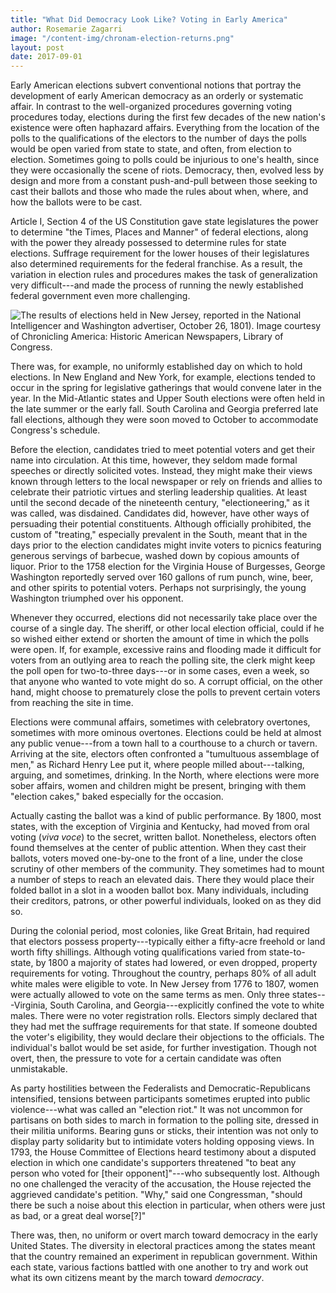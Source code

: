 ```yaml
---
title: "What Did Democracy Look Like? Voting in Early America"
author: Rosemarie Zagarri
image: "/content-img/chronam-election-returns.png"
layout: post
date: 2017-09-01
---
```


Early American elections subvert conventional notions that portray the
development of early American democracy as an orderly or systematic
affair. In contrast to the well-organized procedures governing voting
procedures today, elections during the first few decades of the new
nation's existence were often haphazard affairs. Everything from the
location of the polls to the qualifications of the electors to the
number of days the polls would be open varied from state to state, and
often, from election to election. Sometimes going to polls could be
injurious to one's health, since they were occasionally the scene of
riots. Democracy, then, evolved less by design and more from a constant
push-and-pull between those seeking to cast their ballots and those who
made the rules about when, where, and how the ballots were to be cast.

Article I, Section 4 of the US Constitution gave state legislatures the
power to determine "the Times, Places and Manner" of federal elections,
along with the power they already possessed to determine rules for state
elections. Suffrage requirement for the lower houses of their
legislatures also determined requirements for the federal franchise. As
a result, the variation in election rules and procedures makes the task
of generalization very difficult---and made the process of running the
newly established federal government even more challenging.

![The results of elections held in New Jersey, reported in the *National Intelligencer and Washington advertiser*, [October 26, 1801](http://chroniclingamerica.loc.gov/lccn/sn83045242/1801-10-26/ed-1/seq-2/)). Image courtesy of *Chronicling America: Historic American Newspapers*, Library of Congress.]({{site.url}}/content-img/chronam-election-returns.png)

There was, for example, no uniformly established day on which to hold
elections. In New England and New York, for example, elections tended to
occur in the spring for legislative gatherings that would convene later
in the year. In the Mid-Atlantic states and Upper South elections were
often held in the late summer or the early fall. South Carolina and
Georgia preferred late fall elections, although they were soon moved to
October to accommodate Congress's schedule.

Before the election, candidates tried to meet potential voters and get
their name into circulation. At this time, however, they seldom made
formal speeches or directly solicited votes. Instead, they might make
their views known through letters to the local newspaper or rely on
friends and allies to celebrate their patriotic virtues and sterling
leadership qualities. At least until the second decade of the nineteenth
century, "electioneering," as it was called, was disdained. Candidates
did, however, have other ways of persuading their potential
constituents. Although officially prohibited, the custom of "treating,"
especially prevalent in the South, meant that in the days prior to the
election candidates might invite voters to picnics featuring generous
servings of barbecue, washed down by copious amounts of liquor. Prior to
the 1758 election for the Virginia House of Burgesses, George Washington
reportedly served over 160 gallons of rum punch, wine, beer, and other
spirits to potential voters. Perhaps not surprisingly, the young
Washington triumphed over his opponent.

Whenever they occurred, elections did not necessarily take place over the
course of a single day. The sheriff, or other local election official,
could if he so wished either extend or shorten the amount of time in
which the polls were open. If, for example, excessive rains and flooding
made it difficult for voters from an outlying area to reach the polling
site, the clerk might keep the poll open for two-to-three days---or in
some cases, even a week, so that anyone who wanted to vote might do so.
A corrupt official, on the other hand, might choose to prematurely close
the polls to prevent certain voters from reaching the site in time.

Elections were communal affairs, sometimes with celebratory overtones,
sometimes with more ominous overtones. Elections could be held at almost
any public venue---from a town hall to a courthouse to a church or
tavern. Arriving at the site, electors often confronted a "tumultuous
assemblage of men," as Richard Henry Lee put it, where people milled
about---talking, arguing, and sometimes, drinking. In the North, where
elections were more sober affairs, women and children might be present,
bringing with them "election cakes," baked especially for the occasion.

Actually casting the ballot was a kind of public performance. By 1800,
most states, with the exception of Virginia and Kentucky, had moved from
oral voting (*viva voce*) to the secret, written ballot. Nonetheless,
electors often found themselves at the center of public attention. When
they cast their ballots, voters moved one-by-one to the front of a line,
under the close scrutiny of other members of the community. They
sometimes had to mount a number of steps to reach an elevated dais.
There they would place their folded ballot in a slot in a wooden ballot
box. Many individuals, including their creditors, patrons, or other
powerful individuals, looked on as they did so.

During the colonial period, most colonies, like Great Britain, had
required that electors possess property---typically either a fifty-acre
freehold or land worth fifty shillings. Although voting qualifications
varied from state-to-state, by 1800 a majority of states had lowered, or
even dropped, property requirements for voting. Throughout the country,
perhaps 80% of all adult white males were eligible to vote. In New
Jersey from 1776 to 1807, women were actually allowed to vote on the
same terms as men. Only three states---Virginia, South Carolina, and
Georgia---explicitly confined the vote to white males. There were no
voter registration rolls. Electors simply declared that they had met the
suffrage requirements for that state. If someone doubted the voter's
eligibility, they would declare their objections to the officials. The
individual's ballot would be set aside, for further investigation.
Though not overt, then, the pressure to vote for a certain candidate was
often unmistakable.

As party hostilities between the Federalists and Democratic-Republicans 
intensified, tensions between participants sometimes erupted into public 
violence---what was called an "election riot." It was not uncommon for 
partisans on both sides to march in formation to the polling site, dressed in 
their militia uniforms. Bearing guns or sticks, their intention was not only to 
display party solidarity but to intimidate voters holding opposing views. In 
1793, the House Committee of Elections heard testimony about a disputed 
election in which one candidate's supporters threatened "to beat any person who 
voted for \[their opponent\]"---who subsequently lost. Although no one 
challenged the veracity of the accusation, the House rejected the aggrieved 
candidate's petition. "Why," said one Congressman, "should there be such a 
noise about this election in particular, when others were just as bad, or a 
great deal worse\[?\]"

There was, then, no uniform or overt march toward democracy in the early
United States. The diversity in electoral practices among the states
meant that the country remained an experiment in republican government.
Within each state, various factions battled with one another to try and
work out what its own citizens meant by the march toward *democracy*.

